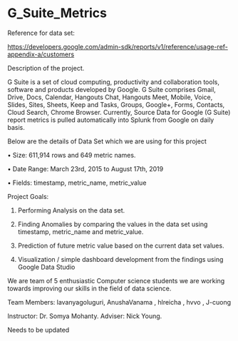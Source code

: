 # G_Suite_Metrics

Reference for data set:

https://developers.google.com/admin-sdk/reports/v1/reference/usage-ref-appendix-a/customers

Description of the project.

G Suite is a set of cloud computing, productivity and collaboration tools, software and products developed by Google. G Suite comprises Gmail, Drive, Docs, Calendar, Hangouts Chat, Hangouts Meet, Mobile, Voice, Slides, Sites, Sheets, Keep and Tasks, Groups, Google+, Forms, Contacts, Cloud Search, Chrome Browser.
Currently, Source Data for Google (G Suite) report metrics is pulled automatically into Splunk from Google on daily basis.

Below are the details of Data Set which we are using for this project

•	Size: 611,914 rows and 649 metric names.

•	Date Range: March 23rd, 2015 to August 17th, 2019

•	Fields: timestamp, metric_name, metric_value

Project Goals: 

1.	Performing Analysis on the data set.

2.	Finding Anomalies by comparing the values in the data set using timestamp, metric_name and metric_value.

3.	Prediction of future metric value based on the current data set values.

4.	Visualization / simple dashboard development from the findings using Google Data Studio 

We are team of 5 enthusiastic Computer science students we are working towards improving our skills in the field of data science.   

Team Members: lavanyagoluguri, AnushaVanama , hlreicha , hvvo , J-cuong 

Instructor: Dr. Somya Mohanty.
Adviser: Nick Young.

Needs to be updated

